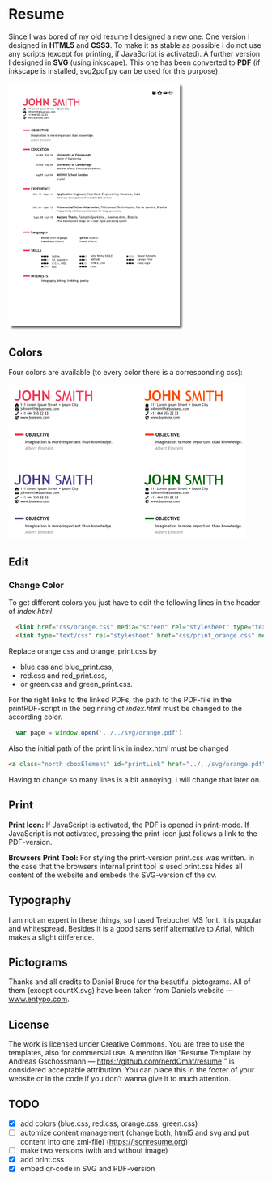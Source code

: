 # Resume

Since I was bored of my old resume I designed a new one. One version I designed in **HTML5** and **CSS3**. To make it as stable as possible I do not use any scripts (except for printing, if JavaScript is activated). A further version I designed in **SVG** (using inkscape). This one has been converted to **PDF** (if inkscape is installed, svg2pdf.py can be used for this purpose).

![resume](images/preview.png)

## Colors

Four colors are available (to every color there is a corresponding css):

![resume](images/preview_colors.png)

## Edit 

### Change Color

To get different colors you just have to edit the following lines in the header of _index.html_:

```html
  <link href="css/orange.css" media="screen" rel="stylesheet" type="text/css" />
  <link type="text/css" rel="stylesheet" href="css/print_orange.css" media="print"/>
```

Replace orange.css and orange\_print.css by 
  - blue.css and blue\_print.css,
  - red.css and red\_print.css,
  - or green.css and green\_print.css.

For the right links to the linked PDFs, the path to the PDF-file in the printPDF-script in the beginning of _index.html_ must be changed to the according color.

```javascript
  var page = window.open('../../svg/orange.pdf')
```

Also the initial path of the print link in index.html must be changed

```html
<a class="north cboxElement" id="printLink" href="../../svg/orange.pdf" unselectable="on"><img class="north_img" src="images/print.svg" alt=""></a>

```

Having to change so many lines is a bit annoying. I will change that later on.


## Print

**Print Icon:** If JavaScript is activated, the PDF is opened in print-mode. If JavaScript is not activated, pressing the print-icon just follows a link to the PDF-version.

**Browsers Print Tool:** For styling the print-version print.css was written. In the case that the browsers internal print tool is used print.css hides all content of the website and embeds the SVG-version of the cv.

## Typography 

I am not an expert in these things, so I used Trebuchet MS font. It is popular and whitespread. Besides it is a good sans serif alternative to Arial, which makes a slight difference.

## Pictograms

Thanks and all credits to Daniel Bruce for the beautiful pictograms. All of them (except countX.svg) have been taken from Daniels website — www.entypo.com.

## License

The work is licensed under Creative Commons. You are free to use the templates, also for commersial use. A mention like “Resume Template by Andreas Gschossmann — https://github.com/nerdOmat/resume ” is considered acceptable attribution. You can place this in the footer of your website or in the code if you don’t wanna give it to much attention.

## TODO

 - [x] add colors (blue.css, red.css, orange.css, green.css)
 - [ ] automize content management (change both, html5 and svg and put content into one xml-file) (https://jsonresume.org)
 - [ ] make two versions (with and without image)
 - [x] add print.css
 - [x] embed qr-code in SVG and PDF-version
